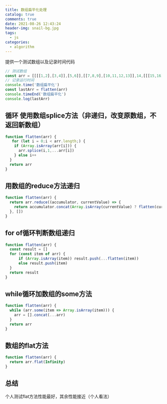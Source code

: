 ```yaml
---
title: 数组扁平化处理
catalog: true
comments: true
date: 2021-08-26 12:43:24
header-img: snail-bg.jpg
tags:
  - js
categories:
  - algorithm
---
```


提供一个测试数组以及记录时间代码

```js
// 测试数组
const arr = [[[[1,2],[3,4]],[5,6]],[[7,8,9],[10,11,12,13]],14,[[[15,16],17],18,[[19,20],21,22]],[23,24],25,[[[26,[27,28,[29,30]]],31,32],33,34,35],36,[37,38,39,40]]
// 记录运行时间
console.time('数组扁平化')
const lastArr = flatten(arr)
console.timeEnd('数组扁平化')
console.log(lastArr)
```

## 循环 使用数组splice方法（非递归，改变原数组，不返回新数组）

```js
function flatten(arr) {
   for (let i = 0;i < arr.length;) {
    if (Array.isArray(arr[i])) {
      arr.splice(i,1,...arr[i])
    } else i++
  }
  return arr
}
```

## 用数组的reduce方法递归

```js
function flatten(arr) {
  return arr.reduce((accumulator, currentValue) => {
    return accumulator.concat(Array.isArray(currentValue) ? flatten(currentValue) : currentValue)
  }, [])
}
```

## for of循环判断数组递归

```js
function flatten(arr) {
  const result = []
  for (const item of arr) {
      if (Array.isArray(item)) result.push(...flatten(item))
      else result.push(item)
  }
  return result
}
```

## while循环加数组的some方法

```js
function flatten(arr) {
  while (arr.some(item => Array.isArray(item))) { 
    arr = [].concat(...arr)
  }
  return arr
}
```

## 数组的flat方法

```js
function flatten(arr) {
  return arr.flat(Infinity)
}
```

## 总结

个人测试flat方法性能最好，其余性能接近（个人看法）